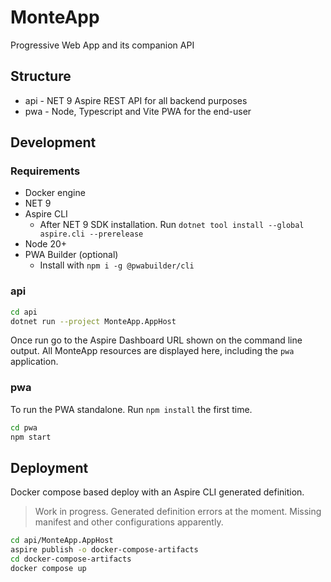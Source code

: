 # MonteApp

Progressive Web App and its companion API

## Structure

- api - NET 9 Aspire REST API for all backend purposes
- pwa - Node, Typescript and Vite PWA for the end-user

## Development

### Requirements

- Docker engine
- NET 9
- Aspire CLI
  - After NET 9 SDK installation. Run `dotnet tool install --global aspire.cli --prerelease`
- Node 20+
- PWA Builder (optional)
  - Install with `npm i -g @pwabuilder/cli`

### api

```bash
cd api
dotnet run --project MonteApp.AppHost
```

Once run go to the Aspire Dashboard URL shown on the command line output. All MonteApp resources are displayed here, including the `pwa` application.

### pwa

To run the PWA standalone. Run `npm install` the first time.

```bash
cd pwa
npm start
```

## Deployment

Docker compose based deploy with an Aspire CLI generated definition.

> Work in progress. Generated definition errors at the moment. Missing manifest and other configurations apparently.

```bash
cd api/MonteApp.AppHost
aspire publish -o docker-compose-artifacts
cd docker-compose-artifacts
docker compose up
```
